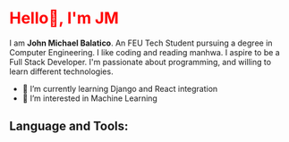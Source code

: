 <style>
  h1{
    color:red;
  }
</style>

<h1>Hello👋, I'm JM</h1>
I am <strong>John Michael Balatico</strong>. An FEU Tech Student pursuing a degree in Computer Engineering. I like coding and reading manhwa.
I aspire to be a Full Stack Developer. I'm passionate about programming, and willing to learn different technologies.


- 🌱 I’m currently learning Django and React integration
- 👀 I’m interested in Machine Learning
<!---
- 💞️ I’m looking to collaborate on ...
- 📫 How to reach me ...
- 😄 Pronouns: ...
- ⚡ Fun fact: ...
--->
<!---
Emmm-07/Emmm-07 is a ✨ special ✨ repository because its `README.md` (this file) appears on your GitHub profile.
You can click the Preview link to take a look at your changes.
--->
<h2>Language and Tools:</h2>

